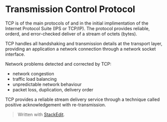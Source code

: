 # Transmission Control Protocol

TCP is of the main protocols of and in the initial implimentation of the Internet Protocol Suite (IPS or TCP/IP). The protocol provides reliable, orderd, and error-checked deliver of a stream of octets (bytes).

TCP handles all handshaking and transmission details at the transport layer, providing an application a network connection through a network socket interface.

Network problems detected and corrected by TCP:

 - network congestion
 - traffic load balancing
 - unpredictable network behaviour
 - packet loss, duplication, delivery order

TCP provides a reliable stream delivery service through a technique called positive acknowledgement with re-transmission.

> Written with [StackEdit](https://stackedit.io/).
<!--stackedit_data:
eyJoaXN0b3J5IjpbLTUyMDc3NjMxNV19
-->